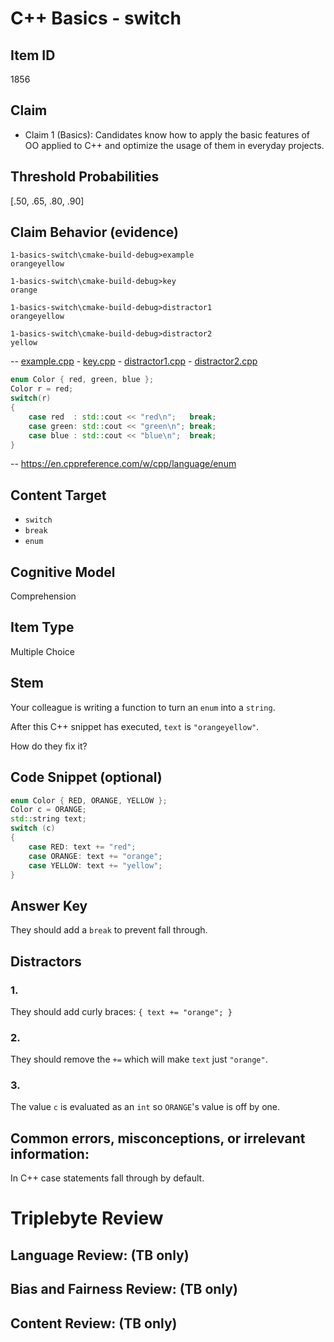 # C++ Basics - switch

## Item ID
1856

## Claim
-   Claim 1 (Basics): Candidates know how to apply the basic features of OO applied to C++ and optimize the usage of them in everyday projects.

## Threshold Probabilities
[.50, .65, .80, .90]

## Claim Behavior (evidence)
```
1-basics-switch\cmake-build-debug>example
orangeyellow

1-basics-switch\cmake-build-debug>key
orange

1-basics-switch\cmake-build-debug>distractor1
orangeyellow

1-basics-switch\cmake-build-debug>distractor2
yellow
```
-- [example.cpp](./example.cpp) - [key.cpp](./key.cpp) - [distractor1.cpp](./distractor1.cpp) - [distractor2.cpp](./distractor2.cpp)


```cpp
enum Color { red, green, blue };
Color r = red;
switch(r)
{
    case red  : std::cout << "red\n";   break;
    case green: std::cout << "green\n"; break;
    case blue : std::cout << "blue\n";  break;
}
```
-- https://en.cppreference.com/w/cpp/language/enum


## Content Target
* `switch`
* `break`
* `enum`

## Cognitive Model
Comprehension

## Item Type
Multiple Choice

## Stem
Your colleague is writing a function to turn an `enum` into a `string`.

After this C++ snippet has executed, `text` is `"orangeyellow"`.

How do they fix it?

## Code Snippet (optional)
```cpp
enum Color { RED, ORANGE, YELLOW };
Color c = ORANGE;
std::string text;
switch (c)
{
    case RED: text += "red";
    case ORANGE: text += "orange";
    case YELLOW: text += "yellow";
}
```


## Answer Key
They should add a `break` to prevent fall through.

## Distractors

### 1.
They should add curly braces: `{ text += "orange"; }`

### 2.
They should remove the `+=` which will make `text` just `"orange"`.

### 3.
The value `c` is evaluated as an `int` so `ORANGE`'s value is off by one.

## Common errors, misconceptions, or irrelevant information:
In C++ case statements fall through by default.

# Triplebyte Review


## Language Review: (TB only)


## Bias and Fairness Review: (TB only)


## Content Review: (TB only)
